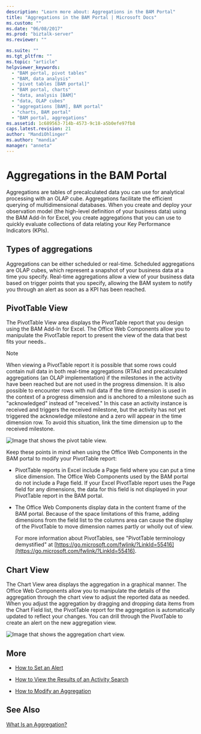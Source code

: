 ```yaml
---
description: "Learn more about: Aggregations in the BAM Portal"
title: "Aggregations in the BAM Portal | Microsoft Docs"
ms.custom: ""
ms.date: "06/08/2017"
ms.prod: "biztalk-server"
ms.reviewer: ""

ms.suite: ""
ms.tgt_pltfrm: ""
ms.topic: "article"
helpviewer_keywords:
  - "BAM portal, pivot tables"
  - "BAM, data analysis"
  - "pivot tables [BAM portal]"
  - "BAM portal, charts"
  - "data, analysis [BAM]"
  - "data, OLAP cubes"
  - "aggregations [BAM], BAM portal"
  - "charts, BAM portal"
  - "BAM portal, aggregations"
ms.assetid: 1c689563-714b-4573-9c18-a5b0efe97fb8
caps.latest.revision: 21
author: "MandiOhlinger"
ms.author: "mandia"
manager: "anneta"
---
```

# Aggregations in the BAM Portal
Aggregations are tables of precalculated data you can use for analytical processing with an OLAP cube. Aggregations facilitate the efficient querying of multidimensional databases. When you create and deploy your observation model (the high-level definition of your business data) using the BAM Add-In for Excel, you create aggregations that you can use to quickly evaluate collections of data relating your Key Performance Indicators (KPIs).

## Types of aggregations
 Aggregations can be either scheduled or real-time. Scheduled aggregations are OLAP cubes, which represent a snapshot of your business data at a time you specify. Real-time aggregations allow a view of your business data based on trigger points that you specify, allowing the BAM system to notify you through an alert as soon as a KPI has been reached.

## PivotTable View
 The PivotTable View area displays the PivotTable report that you design using the BAM Add-In for Excel. The Office Web Components allow you to manipulate the PivotTable report to present the view of the data that best fits your needs..

> [!NOTE]
>  When viewing a PivotTable report it is possible that some rows could contain null data in both real-time aggregations (RTAs) and precalculated aggregations (an OLAP implementation) if the milestones in the activity have been reached but are not used in the progress dimension. It is also possible to encounter rows with null data if the time dimension is used in the context of a progress dimension and is anchored to a milestone such as "acknowledged" instead of "received." In this case an activity instance is received and triggers the received milestone, but the activity has not yet triggered the acknowledge milestone and a zero will appear in the time dimension row.  To avoid this situation, link the time dimension up to the received milestone.

 ![Image that shows the pivot table view.](../core/media/aggregationpivottabletotal.gif "AggregationPivotTableTotal")

 Keep these points in mind when using the Office Web Components in the BAM portal to modify your PivotTable report:

- PivotTable reports in Excel include a Page field where you can put a time slice dimension. The Office Web Components used by the BAM portal do not include a Page field. If your Excel PivotTable report uses the Page field for any dimensions, the data for this field is not displayed in your PivotTable report in the BAM portal.

- The Office Web Components display data in the content frame of the BAM portal. Because of the space limitations of this frame, adding dimensions from the field list to the columns area can cause the display of the PivotTable to move dimension names partly or wholly out of view.

  For more information about PivotTables, see "PivotTable terminology demystified" at [https://go.microsoft.com/fwlink/?LinkId=55416](https://go.microsoft.com/fwlink/?LinkId=55416).

## Chart View
 The Chart View area displays the aggregation in a graphical manner. The Office Web Components allow you to manipulate the details of the aggregation through the chart view to adjust the reported data as needed. When you adjust the aggregation by dragging and dropping data items from the Chart Field list, the PivotTable report for the aggregation is automatically updated to reflect your changes. You can drill through the PivotTable to create an alert on the new aggregation view.

 ![Image that shows the aggregation chart view.](../core/media/aggregationchartview.gif "AggregationChartView")

## More

-   [How to Set an Alert](../core/how-to-set-an-alert.md)

-   [How to View the Results of an Activity Search](../core/how-to-view-the-results-of-an-activity-search.md)

-   [How to Modify an Aggregation](../core/how-to-modify-an-aggregation.md)

## See Also
 [What Is an Aggregation?](../core/what-is-an-aggregation.md)
